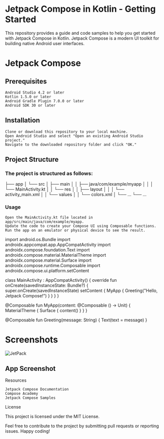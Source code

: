 # Jetpack Compose in Kotlin - Getting Started

This repository provides a guide and code samples to help you get started with Jetpack Compose in Kotlin. Jetpack Compose is a modern UI toolkit for building native Android user interfaces.

# Jetpack Compose
## Prerequisites

    Android Studio 4.2 or later
    Kotlin 1.5.0 or later
    Android Gradle Plugin 7.0.0 or later
    Android SDK 30 or later

## Installation

    Clone or download this repository to your local machine.
    Open Android Studio and select "Open an existing Android Studio project."
    Navigate to the downloaded repository folder and click "OK."

## Project Structure

### The project is structured as follows:


├── app
│   └── src
│       ├── main
│       │   ├── java/com/example/myapp
│       │   │   └── MainActivity.kt
│       │   └── res
│       │       ├── layout
│       │       │   └── activity_main.xml
│       │       └── values
│       │           └── colors.xml
│       └── ...
└── ...

### Usage

    Open the MainActivity.kt file located in app/src/main/java/com/example/myapp.
    Update the code to create your Compose UI using Composable functions.
    Run the app on an emulator or physical device to see the result.



import android.os.Bundle
import androidx.appcompat.app.AppCompatActivity
import androidx.compose.foundation.Text
import androidx.compose.material.MaterialTheme
import androidx.compose.material.Surface
import androidx.compose.runtime.Composable
import androidx.compose.ui.platform.setContent

class MainActivity : AppCompatActivity() {
    override fun onCreate(savedInstanceState: Bundle?) {
        super.onCreate(savedInstanceState)
        setContent {
            MyApp {
                Greeting("Hello, Jetpack Compose!")
            }
        }
    }
}

@Composable
fun MyApp(content: @Composable () -> Unit) {
    MaterialTheme {
        Surface {
            content()
        }
    }
}

@Composable
fun Greeting(message: String) {
    Text(text = message)
}

# Screenshots

![JetPack](app/main/res/drawable/shot1.png)

## App Screenshot
Resources

    Jetpack Compose Documentation
    Compose Academy
    Jetpack Compose Samples

License

This project is licensed under the MIT License.

Feel free to contribute to the project by submitting pull requests or reporting issues. Happy coding!
